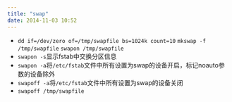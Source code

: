 ```yaml
---
title: "swap"
date: 2014-11-03 10:52
---
```

+ ``dd if=/dev/zero of=/tmp/swapfile bs=1024k count=10`` ``mkswap -f /tmp/swapfile`` ``swapon /tmp/swapfile``
+ ``swapon -s``显示fstab中交换分区信息
+ ``swapon -a``将``/etc/fstab``文件中所有设置为swap的设备开启，标记noauto参数的设备除外
+ ``swapoff -a``将``/etc/fstab``文件中所有设置为swap的设备关闭
+ ``swapoff /tmp/swapfile``
